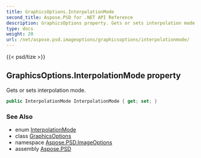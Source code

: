 ```yaml
---
title: GraphicsOptions.InterpolationMode
second_title: Aspose.PSD for .NET API Reference
description: GraphicsOptions property. Gets or sets interpolation mode
type: docs
weight: 20
url: /net/aspose.psd.imageoptions/graphicsoptions/interpolationmode/
---
```

{{< psd/tize >}}
## GraphicsOptions.InterpolationMode property

Gets or sets interpolation mode.

```csharp
public InterpolationMode InterpolationMode { get; set; }
```

### See Also

* enum [InterpolationMode](../../../aspose.psd/interpolationmode/)
* class [GraphicsOptions](../)
* namespace [Aspose.PSD.ImageOptions](../../../aspose.psd.imageoptions/)
* assembly [Aspose.PSD](../../../)



